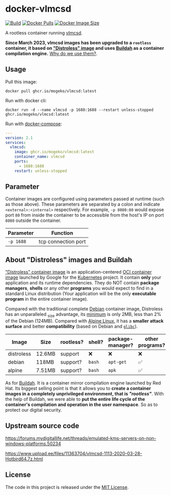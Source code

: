 # docker-vlmcsd

[![Build](https://github.com/mogeko/docker-vlmcsd/actions/workflows/build.yml/badge.svg)](https://github.com/mogeko/docker-vlmcsd/actions/workflows/build.yml)
[![Docker Pulls](https://img.shields.io/docker/pulls/mogeko/vlmcsd?logo=docker)](https://hub.docker.com/r/mogeko/vlmcsd)
[![Docker Image Size](https://img.shields.io/docker/image-size/mogeko/vlmcsd?logo=docker)](https://hub.docker.com/r/mogeko/vlmcsd)

A rootless container running [vlmcsd](https://mogeko.github.io/docker-vlmcsd/vlmcsd.8.pdf).

**Since March 2023, vlmcsd images has been upgraded to a `rootless` container, it based on ["Distroless" image](https://github.com/GoogleContainerTools/distroless) and uses [Buildah](https://buildah.io) as a container compilation engine.** [Why do we use them?](#about-distroless-images-and-buildah).

## Usage

Pull this image:

```shell
docker pull ghcr.io/mogeko/vlmcsd:latest
```

Run with docker cli:

```shell
docker run -d --name vlmcsd -p 1688:1688 --restart unless-stopped ghcr.io/mogeko/vlmcsd:latest
```

Run with [docker-compose](https://docs.docker.com/compose):

```yml
---
version: 2.1
services:
  vlmcsd:
    image: ghcr.io/mogeko/vlmcsd:latest
    container_name: vlmcsd
    ports:
      - 1688:1688
    restart: unless-stopped
```

## Parameter

Container images are configured using parameters passed at runtime (such as those above). These parameters are separated by a colon and indicate `<external>:<internal>` respectively. For example, `-p 8080:80` would expose port `80` from inside the container to be accessible from the host's IP on port `8080` outside the container.

| Parameter | Function            |
| --------- | ------------------- |
| `-p 1688` | tcp connection port |

## About "Distroless" images and Buildah

["Distroless" container image](https://github.com/GoogleContainerTools/distroless) is an application-centered [OCI container image](https://opencontainers.org) launched by Google for the [Kubernetes](https://kubernetes.io) project. It contain **only** your application and its runtime dependencies. They do NOT contain **package managers**, **shells** or any other **programs** you would expect to find in a standard Linux distribution (Your application will be the only **executable program** in the entire container image).

Compared with the traditional complete [Debian](https://hub.docker.com/_/debian) container image, Distroless has an unparalleled <sub>size</sub> advantage, its [minimum](https://github.com/GoogleContainerTools/distroless/blob/main/base/README.md) is only 2MB, less than 2% of the Debian (124MB). Compared with [Alpine Linux](https://hub.docker.com/_/alpine), it has a **smaller attack surface** and better **compatibility** (based on Debian and [`glibc`](https://www.gnu.org/software/libc)).

| Image      | Size   | rootless? | shell? | package-manager? | other programs?    | C library |
| ---------- | ------ | --------- | ------ | ---------------- | ------------------ | --------- |
| distroless | 12.6MB | support   | :x:    | :x:              | :x:                | `glibc`   |
| debian     | 118MB  | support?  | `bash` | `apt-get`        | :white_check_mark: | `glibc`   |
| alpine     | 7.51MB | support?  | `bash` | `apk`            | :white_check_mark: | `musl`    |

As for [Buildah](https://buildah.io). It is a container mirror compilation engine launched by Red Hat. Its biggest selling point is that it allows you to **create a container images in a completely unprivileged environment, that is _"rootless"_**. With the help of Buildah, we were able to **put the entire life cycle of the container's compilation and operation in the user namespace**. So as to protect our digital security.

## Upstream source code

<https://forums.mydigitallife.net/threads/emulated-kms-servers-on-non-windows-platforms.50234>

<https://www.upload.ee/files/11363704/vlmcsd-1113-2020-03-28-Hotbird64.7z.html>

## License

The code in this project is released under the [MIT License](./LICENSE).
